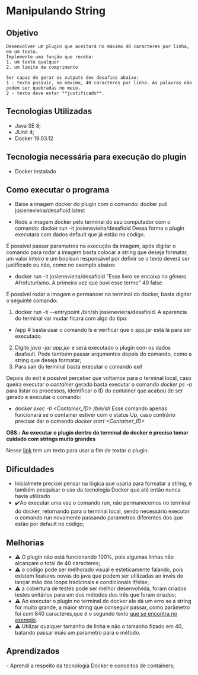 <h1>Manipulando String</h1>

<h2>Objetivo</h2>
    
    Desenvolver um plugin que aceitará no máximo 40 caracteres por linha, em um texto.
    Implemente uma função que receba:
    1. um texto qualquer
    2. um limite de comprimento
    
    Ser capaz de gerar os outputs dos desafios abaixo:
    1 - texto possuir, no máximo, 40 caracteres por linha. As palavras não podem ser quebradas no meio.
    2 - texto deve estar **justificado**.


<h2>Tecnologias Utilizadas</h2>

- Java SE 8;
- JUnit 4;
- Docker 19.03.12

<h2>Tecnologia necessária para execução do plugin</h2>

- Docker instalado

<h2>Como executar o programa</h2>

- Baixe a imagem docker do plugin com o comando: docker pull josienevieira/desafioid:latest

- Rode a imagem docker pelo terminal do seu computador com o comando: docker run -it josienevieira/desafioid 
Dessa forma o plugin executara com dados default que já estão no código.

É possível passar parametros na execução da imagem, após digitar o comando para rodar a imagem basta colocar a string que deseja formatar, um valor inteiro e um boolean responsável por definir se o texto deverá ser justificado ou não, como no exemplo abaixo:
 
 - docker run -it josienevieira/desafioid "Esse livro se encaixa no gênero Afrofuturismo. A primeira vez que ouvi esse termo" 40 false

É possível rodar a imagem e permancer no terminal do docker, basta digitar o seguinte comando: 
 1. docker run -ti --entrypoint /bin/sh josienevieira/desafioid. 
 A aparencia do terminal vai mudar ficará com algo do tipo: 
   - /app # 
  basta usar o comando ls e verificar que o app.jar está lá para ser executado.
 2. Digite *java -jar app.jar* e será executado o plugin com os dados deafault. Pode também passar arqumentos depois do comando, como a string que deseja formatar;
 3. Para sair do terminal basta executar o comando *exit*
 
Depois do exit é possivel perceber que voltamos para o terminal local, caso queira executar o *container* gerado basta executar o comando *docker ps -a* para listar os processos, identificar o ID do container que acabou de ser gerado e executar o comando:
 - *docker exec -ti <Container_ID> /bin/sh* 
    Esse comando apenas funcionará se o container estiver com o status Up, caso contrário precisar dar o comando *docker start <Container_ID>*
    
**OBS.: Ao executar o plugin dentro do terminal do docker é preciso tomar cuidado com strings muito grandes**

Nesse [link](https://github.com/josvieira/desafios/blob/master/strings/JavaTemplate/texto_para_teste) tem um texto para usar a fim de textar o plugin.



<h2>Dificuldades</h2>

 - Inicialmete precisei pensar na lógica que usaria para formatar a string, e também pesquisar o uso da tecnologia Docker que até então nunca havia utilizado
 - :heavy_check_mark:Ao executar uma vez o comando run, não permanecemos no terminal do docker, retornando para o terminal local, sendo necessário executar o comando run novamente passando parametros diferentes dos que estão por default no código;

<h2>Melhorias</h2>

- :warning: O plugin não está funcionando 100%, pois algumas linhas não alcançam o total de 40 caracteres;
- :warning: o código pode ser melhorado visual e esteticamente falando, pois existem features novas do java que podem ser utilizadas ao invés de lançar mão dos loops tradicinais e condicionais if/else;
- :warning: a cobertura de testes pode ser melhor desenvolvida, foram criados testes unitários para um dos métodos dos três que foram criados;
- :warning: Ao executar o plugin no terminal do docker ele dá um erro se a string for muito grande, a maior string que conseguir passar, como parâmetro foi com 840 caracteres,que é o segundo texto [que se encontra no exemplo](https://github.com/josvieira/desafios/blob/master/strings/JavaTemplate/texto_para_teste).
- :warning: Utilizar qualquer tamanho de linha e não o tamanho fizado em 40, batando passar mais um parametro para o método.

<h2>Aprendizados</h2>
- Aprendi a respeito da tecnologia Docker e conceitos de containers;  

